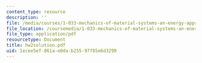 ```yaml
---
content_type: resource
description: ''
file: /media/courses/1-033-mechanics-of-material-systems-an-energy-approach-fall-2003/1ecee5ef861ae0dab25597f85e6d3299_hw2solution.pdf
file_location: /coursemedia/1-033-mechanics-of-material-systems-an-energy-approach-fall-2003/1ecee5ef861ae0dab25597f85e6d3299_hw2solution.pdf
file_type: application/pdf
resourcetype: Document
title: hw2solution.pdf
uid: 1ecee5ef-861a-e0da-b255-97f85e6d3299
---
```

